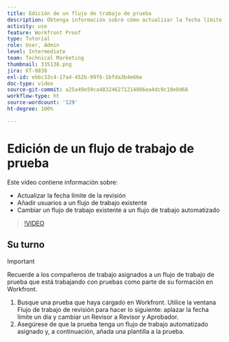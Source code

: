 ```yaml
---
title: Edición de un flujo de trabajo de prueba
description: Obtenga información sobre cómo actualizar la fecha límite de la revisión, agregar usuarios a un flujo de trabajo existente y cambiar un flujo de trabajo existente a uno automatizado en  [!DNL  Workfront].
activity: use
feature: Workfront Proof
type: Tutorial
role: User, Admin
level: Intermediate
team: Technical Marketing
thumbnail: 335138.png
jira: KT-8838
exl-id: ebbc33c4-17a4-452b-99f6-1bfda3b4e66e
doc-type: video
source-git-commit: a25a49e59ca483246271214886ea4dc9c10e8d66
workflow-type: ht
source-wordcount: '129'
ht-degree: 100%

---
```


# Edición de un flujo de trabajo de prueba

Este vídeo contiene información sobre:

* Actualizar la fecha límite de la revisión
* Añadir usuarios a un flujo de trabajo existente
* Cambiar un flujo de trabajo existente a un flujo de trabajo automatizado

>[!VIDEO](https://video.tv.adobe.com/v/335138/?quality=12&learn=on)

## Su turno

>[!IMPORTANT]
>
>Recuerde a los compañeros de trabajo asignados a un flujo de trabajo de prueba que está trabajando con pruebas como parte de su formación en Workfront.

1. Busque una prueba que haya cargado en Workfront. Utilice la ventana Flujo de trabajo de revisión para hacer lo siguiente: aplazar la fecha límite un día y cambiar un Revisor a Revisor y Aprobador.
1. Asegúrese de que la prueba tenga un flujo de trabajo automatizado asignado y, a continuación, añada una plantilla a la prueba.



<!--
## Learn more
* Add stages and users to an automated workflow on a proof
* Convert a basic workflow to an automated workflow on a proof
* Create or edit an automated workflow for an existing proof
* Edit proof stages and reviewers
-->
